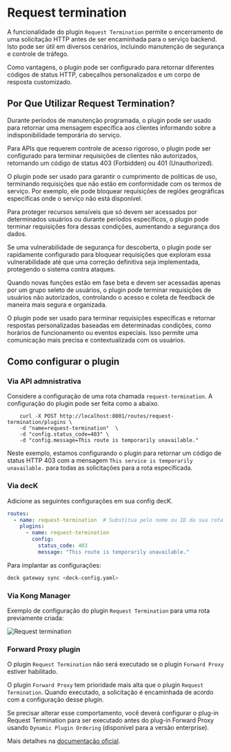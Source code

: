 # Request termination

A funcionalidade do plugin `Request Termination` permite o encerramento de uma solicitação HTTP antes de ser encaminhada para o serviço backend. Isto pode ser útil em diversos cenários, incluindo manutenção de segurança e controle de tráfego.

Como vantagens, o plugin pode ser configurado para retornar diferentes códigos de status HTTP, cabeçalhos personalizados e um corpo de resposta customizado.

## Por Que Utilizar Request Termination?

Durante períodos de manutenção programada, o plugin pode ser usado para retornar uma mensagem específica aos clientes informando sobre a indisponibilidade temporária do serviço.

Para APIs que requerem controle de acesso rigoroso, o plugin pode ser configurado para terminar requisições de clientes não autorizados, retornando um código de status 403 (Forbidden) ou 401 (Unauthorized).

O plugin pode ser usado para garantir o cumprimento de políticas de uso, terminando requisições que não estão em conformidade com os termos de serviço. Por exemplo, ele pode bloquear requisições de regiões geográficas específicas onde o serviço não está disponível.

Para proteger recursos sensíveis que só devem ser acessados por determinados usuários ou durante períodos específicos, o plugin pode terminar requisições fora dessas condições, aumentando a segurança dos dados.

Se uma vulnerabilidade de segurança for descoberta, o plugin pode ser rapidamente configurado para bloquear requisições que exploram essa vulnerabilidade até que uma correção definitiva seja implementada, protegendo o sistema contra ataques.

Quando novas funções estão em fase beta e devem ser acessadas apenas por um grupo seleto de usuários, o plugin pode terminar requisições de usuários não autorizados, controlando o acesso e coleta de feedback de maneira mais segura e organizada.

O plugin pode ser usado para terminar requisições específicas e retornar respostas personalizadas baseadas em determinadas condições, como horários de funcionamento ou eventos especiais. Isso permite uma comunicação mais precisa e contextualizada com os usuários.

## Como configurar o plugin

### Via API admnistrativa

Considere a configuração de uma rota chamada `request-termination`. A configuração do plugin pode ser feita como a abaixo.

```shell
    curl -X POST http://localhost:8001/routes/request-termination/plugins \
    -d "name=request-termination"  \
    -d "config.status_code=403" \
    -d "config.message=This route is temporarily unavailable."
```

Neste exemplo, estamos configurando o plugin para retornar um código de status HTTP 403 com a mensagem `This service is temporarily unavailable.` para todas as solicitações para a rota especificada.

### Via decK

Adicione as seguintes configurações em sua config decK.

```yaml
routes:
  - name: request-termination  # Substitua pelo nome ou ID da sua rota
    plugins:
      - name: request-termination
        config:
          status_code: 403
          message: "This route is temporarily unavailable."
```

Para implantar as configurações:

```bash
deck gateway sync <deck-config.yaml>
```

### Via Kong Manager

Exemplo de configuração do plugin `Request Termination` para uma rota previamente criada:

![Request termination](/kong-gateway/assets/gifs/kong/capacities/request-termination.gif)

### Forward Proxy plugin

O plugin `Request Termination` não será executado se o plugin `Forward Proxy` estiver habilitado.

O plugin `Forward Proxy` tem prioridade mais alta que o plugin `Request Termination`. Quando executado, a solicitação é encaminhada de acordo com a configuração desse plugin.

Se precisar alterar esse comportamento, você deverá configurar o plug-in Request Termination para ser executado antes do plug-in Forward Proxy usando `Dynamic Plugin Ordering` (disponível para a versão enterprise).

Mais detalhes na [documentação oficial](https://docs.konghq.com/hub/kong-inc/request-termination).
